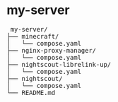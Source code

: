 # my-server
<pre> my-server/
├── minecraft/
│   └── compose.yaml
├── nginx-proxy-manager/
│   └── compose.yaml
├── nightscout-librelink-up/
│   └── compose.yaml
├── nightscout/
│   └── compose.yaml
└── README.md
 </pre>

